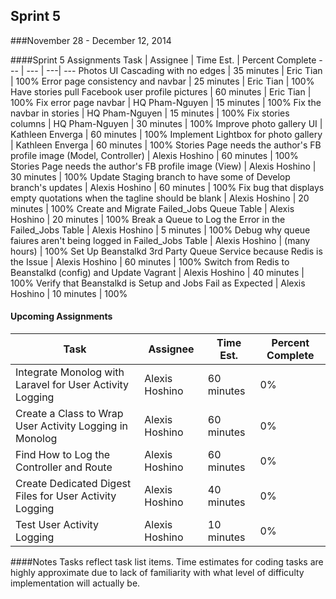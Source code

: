 ## Sprint 5
###November 28 - December 12, 2014

####Sprint 5 Assignments
Task | Assignee | Time Est. | Percent Complete
---   | ---   | ---| ---
Photos UI Cascading with no edges | 35 minutes | Eric Tian | 100%
Error page consistency and navbar | 25 minutes | Eric Tian | 100%
Have stories pull Facebook user profile pictures | 60 minutes | Eric Tian | 100%
Fix error page navbar | HQ Pham-Nguyen | 15 minutes | 100%
Fix the navbar in stories | HQ Pham-Nguyen | 15 minutes | 100%
Fix stories columns | HQ Pham-Nguyen | 30 minutes | 100%
Improve photo gallery UI | Kathleen Enverga | 60 minutes | 100%
Implement Lightbox for photo gallery | Kathleen Enverga | 60 minutes | 100%
Stories Page needs the author's FB profile image (Model, Controller) | Alexis Hoshino | 60 minutes | 100%
Stories Page needs the author's FB profile image (View) | Alexis Hoshino | 30 minutes | 100%
Update Staging branch to have some of Develop branch's updates | Alexis Hoshino | 60 minutes | 100%
Fix bug that displays empty quotations when the tagline should be blank | Alexis Hoshino | 20 minutes | 100%
Create and Migrate Failed_Jobs Queue Table | Alexis Hoshino | 20 minutes | 100%
Break a Queue to Log the Error in the Failed_Jobs Table | Alexis Hoshino | 5 minutes | 100%
Debug why queue faiures aren't being logged in Failed_Jobs Table | Alexis Hoshino | (many hours) | 100%
Set Up Beanstalkd 3rd Party Queue Service because Redis is the Issue | Alexis Hoshino | 60 minutes | 100%
Switch from Redis to Beanstalkd (config) and Update Vagrant | Alexis Hoshino | 40 minutes | 100%
Verify that Beanstalkd is Setup and Jobs Fail as Expected | Alexis Hoshino | 10 minutes | 100%


#### Upcoming Assignments
Task | Assignee | Time Est. | Percent Complete
---   | ---   | ---| ---
Integrate Monolog with Laravel for User Activity Logging | Alexis Hoshino | 60 minutes | 0%
Create a Class to Wrap User Activity Logging in Monolog | Alexis Hoshino | 60 minutes | 0%
Find How to Log the Controller and Route | Alexis Hoshino | 60 minutes | 0%
Create Dedicated Digest Files for User Activity Logging | Alexis Hoshino | 40 minutes | 0%
Test User Activity Logging | Alexis Hoshino | 10 minutes | 0%

####Notes
Tasks reflect task list items. Time estimates for coding tasks are highly approximate due to lack of familiarity with what level of difficulty implementation will actually be.

